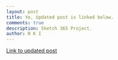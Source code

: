```yaml
---
layout: post
title: Yo, Updated post is linked below.
comments: true
description: Sketch 365 Project.
author: N K I
---
```


[Link to updated post](https://ddraffft.in/2018/03/19/Sketch-365.html)
